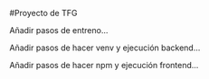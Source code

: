#Proyecto de TFG

Añadir pasos de entreno...

Añadir pasos de hacer venv y ejecución backend...

Añadir pasos de hacer npm y ejecución frontend...
